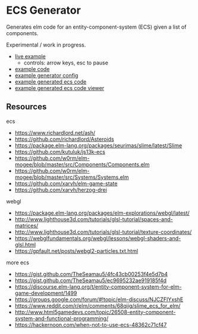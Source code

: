 # ECS Generator

Generates elm code for an entity-component-system (ECS) given a list of components.

Experimental / work in progress.

- [live example](https://harmboschloo.github.io/elm-ecs-generator/example/build/)
  - controls: arrow keys, esc to pause
- [example code](https://github.com/harmboschloo/elm-ecs-generator/tree/master/example)
- [example generator config](https://github.com/harmboschloo/elm-ecs-generator/blob/master/example/ecsGenerator/Config.elm)
- [example generated ecs code](https://github.com/harmboschloo/elm-ecs-generator/blob/master/example/src-generated/Ecs.elm)
- [example generated ecs code viewer](https://harmboschloo.github.io/elm-ecs-generator/example/ecsGenerator/build/)

## Resources

ecs

- https://www.richardlord.net/ash/
- https://github.com/richardlord/Asteroids
- https://package.elm-lang.org/packages/seurimas/slime/latest/Slime
- https://github.com/kutuluk/js13k-ecs
- https://github.com/w0rm/elm-mogee/blob/master/src/Components/Components.elm
- https://github.com/w0rm/elm-mogee/blob/master/src/Systems/Systems.elm
- https://github.com/xarvh/elm-game-state
- https://github.com/xarvh/herzog-drei

webgl

- https://package.elm-lang.org/packages/elm-explorations/webgl/latest/
- http://www.lighthouse3d.com/tutorials/glsl-tutorial/spaces-and-matrices/
- http://www.lighthouse3d.com/tutorials/glsl-tutorial/texture-coordinates/
- https://webglfundamentals.org/webgl/lessons/webgl-shaders-and-glsl.html
- https://gpfault.net/posts/webgl2-particles.txt.html

more ecs

- https://gist.github.com/TheSeamau5/4fc43cb00253f4e5d7b4
- https://gist.github.com/TheSeamau5/ec9695232ae919185f4d
- https://discourse.elm-lang.org/t/entity-component-system-for-elm-game-development/1499
- https://groups.google.com/forum/#!topic/elm-discuss/NJCZFIYxshE
- https://www.reddit.com/r/elm/comments/68qiig/slime_ecs_for_elm/
- http://www.html5gamedevs.com/topic/26508-entity-component-system-and-functional-programming/
- https://hackernoon.com/when-not-to-use-ecs-48362c71cf47
